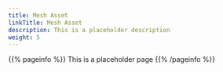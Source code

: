 ```yaml
---
title: Mesh Asset
linkTitle: Mesh Asset
description: This is a placeholder description
weight: 5
---
```


{{% pageinfo %}}
This is a placeholder page
{{% /pageinfo %}}

